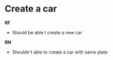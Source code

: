 # Create a car
**RF**
- Should be able t create a new car

**RN**
- Shouldn't able to create a car with same plate